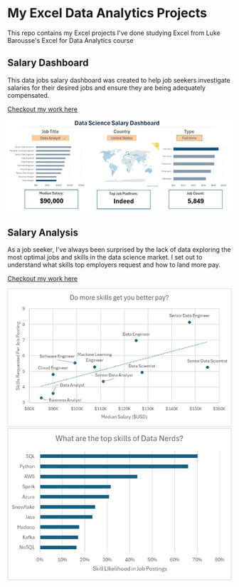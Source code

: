 # My Excel Data Analytics Projects

This repo contains my Excel projects I've done studying Excel from Luke Barousse's Excel for Data Analytics course

## Salary Dashboard
This data jobs salary dashboard was created to help job seekers investigate salaries for their desired jobs and ensure they are being adequately compensated.

[Checkout my work here](Project_1-Dashboard)

![1_Salary_Dashboard.png](/Images/1_Salary_Dashboard_Final_Dashboard.gif)

## Salary Analysis
As a job seeker, I've always been surprised by the lack of data exploring the most optimal jobs and skills in the data science market. I set out to understand what skills top employers request and how to land more pay.

[Checkout my work here](Project_2-Analysis)

![2_Project_Analysis_Chart1](/Images/2_Project_Analysis_Chart1.png)
![2_Project_Analysis_Chart3](/Images/2_Project_Analysis_Chart3.png)
